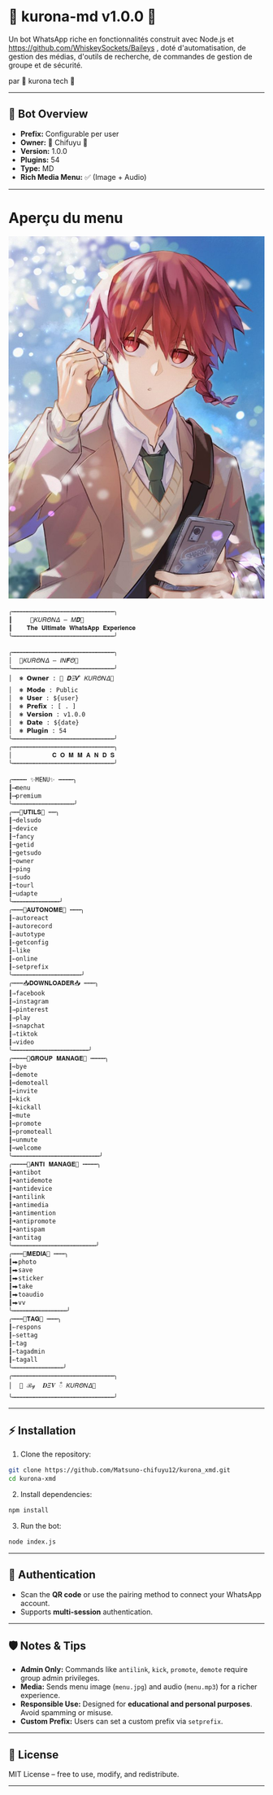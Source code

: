 # 🎴 kurona-md v1.0.0 🎴
Un bot WhatsApp riche en fonctionnalités construit avec Node.js et https://github.com/WhiskeySockets/Baileys , doté d'automatisation, de gestion des médias, d'outils de recherche, de commandes de gestion de groupe et de sécurité.

par 🎴 kurona tech 🎴

---

## 🌟 Bot Overview

* **Prefix:** Configurable per user
* **Owner:** 🎴 Chifuyu 🎴
* **Version:** 1.0.0
* **Plugins:** 54
* **Type:** MD
* **Rich Media Menu:** ✅ (Image + Audio)

---
# Aperçu du menu
![Menu Preview](menu.jpg)

```
╭┅┅┅┅┅┅┅┅┅┅┅┅┅┅┅┅┅┅┅┅┅┅┅┅┅┅┅┅╮
┃     🎴𝛫𝑈𝑅𝛩𝛮𝛥 — 𝛭𝑫🎴    
┃    𝐓𝐡𝐞 𝐔𝐥𝐭𝐢𝐦𝐚𝐭𝐞 𝐖𝐡𝐚𝐭𝐬𝐀𝐩𝐩 𝐄𝐱𝐩𝐞𝐫𝐢𝐞𝐧𝐜𝐞                   
╰┅┅┅┅┅┅┅┅┅┅┅┅┅┅┅┅┅┅┅┅┅┅┅┅┅┅┅┅╯

╭┅┅┅┅┅┅┅┅┅┅┅┅┅┅┅┅┅┅┅┅┅┅┅┅┅┅┅┅╮
│  🎴𝛫𝑈𝑅𝛩𝛮𝛥 — 𝐼𝛮𝑭𝛩🎴
╰┅┅┅┅┅┅┅┅┅┅┅┅┅┅┅┅┅┅┅┅┅┅┅┅┅┅┅┅╯
│  ❃ 𝗢𝘄𝗻𝗲𝗿 : 🎴 𝑫𝛯𝑽 ᬁ 𝛫𝑈𝑅𝛩𝛮𝛥🎴
│  ❃ 𝗠𝗼𝗱𝗲 : Public
│  ❃ 𝗨𝘀𝗲𝗿 : ${user}
│  ❃ 𝗣𝗿𝗲𝗳𝗶𝘅 : [ . ]
│  ❃ 𝗩𝗲𝗿𝘀𝗶𝗼𝗻 : v1.0.0
│  ❃ 𝗗𝗮𝘁𝗲 : ${date}
│  ❃ 𝗣𝗹𝘂𝗴𝗶𝗻 : 54
╰┅┅┅┅┅┅┅┅┅┅┅┅┅┅┅┅┅┅┅┅┅┅┅┅┅┅┅┅╯
╭┅┅┅┅┅┅┅┅┅┅┅┅┅┅┅┅┅┅┅┅┅┅┅┅┅┅┅┅╮
│           𝐂 𝐎 𝐌 𝐌 𝐀 𝐍 𝐃 𝐒          
╰┅┅┅┅┅┅┅┅┅┅┅┅┅┅┅┅┅┅┅┅┅┅┅┅┅┅┅┅╯

╭┅┅┅┅ ✨MENU✨ ┅┅┅┅╮
┃⟶menu
┃⟶premium
╰┅┅┅┅┅┅┅┅┅┅┅┅┅┅┅┅┅╯
╭┅┅🧰𝐔𝐓𝐈𝐋𝐒🧰 ┅┅╮
┃➙delsudo
┃➙device
┃➙fancy
┃➙getid
┃➙getsudo
┃➙owner
┃➙ping
┃➙sudo
┃➙tourl
┃➙udapte
╰┅┅┅┅┅┅┅┅┅┅┅┅┅╯
╭┅┅┅👤𝐀𝐔𝐓𝐎𝐍𝐎𝐌𝐄👤 ┅┅┅╮
┃➳autoreact
┃➳autorecord
┃➳autotype
┃➳getconfig
┃➳like
┃➳online
┃➳setprefix
╰┅┅┅┅┅┅┅┅┅┅┅┅┅┅┅┅┅┅┅╯
╭┅┅┅📥𝐃𝐎𝐖𝐍𝐋𝐎𝐀𝐃𝐄𝐑📥 ┅┅┅╮
┃⇒facebook
┃⇒instagram
┃⇒pinterest
┃⇒play
┃⇒snapchat
┃⇒tiktok
┃⇒video
╰┅┅┅┅┅┅┅┅┅┅┅┅┅┅┅┅┅┅┅┅┅╯
╭┅┅┅┅👑𝐆𝐑𝐎𝐔𝐏 𝐌𝐀𝐍𝐀𝐆𝐄👑 ┅┅┅┅╮
┃➺bye
┃➺demote
┃➺demoteall
┃➺invite
┃➺kick
┃➺kickall
┃➺mute
┃➺promote
┃➺promoteall
┃➺unmute
┃➺welcome
╰┅┅┅┅┅┅┅┅┅┅┅┅┅┅┅┅┅┅┅┅┅┅┅┅╯
╭┅┅┅┅🎴𝐀𝐍𝐓𝐈 𝐌𝐀𝐍𝐀𝐆𝐄🎴 ┅┅┅┅╮
┃➜antibot
┃➜antidemote
┃➜antidevice
┃➜antilink
┃➜antimedia
┃➜antimention
┃➜antipromote
┃➜antispam
┃➜antitag
╰┅┅┅┅┅┅┅┅┅┅┅┅┅┅┅┅┅┅┅┅┅┅┅╯
╭┅┅┅💾𝐌𝐄𝐃𝐈𝐀💾 ┅┅┅╮
┃⮕photo
┃⮕save
┃⮕sticker
┃⮕take
┃⮕toaudio
┃⮕vv
╰┅┅┅┅┅┅┅┅┅┅┅┅┅┅┅╯
╭┅┅┅📢𝐓𝐀𝐆📢 ┅┅┅╮
┃➳respons
┃➳settag
┃➳tag
┃➳tagadmin
┃➳tagall
╰┅┅┅┅┅┅┅┅┅┅┅┅┅┅╯
╭┅┅┅┅┅┅┅┅┅┅┅┅┅┅┅┅┅┅┅┅┅┅┅┅┅┅┅┅╮
│  🎴 ℬ𝓎  𝑫𝛯𝑽 ᬁ 𝛫𝑈𝑅𝛩𝛮𝛥🎴
╰┅┅┅┅┅┅┅┅┅┅┅┅┅┅┅┅┅┅┅┅┅┅┅┅┅┅┅┅╯
```
---

## ⚡ Installation

1. Clone the repository:

```bash
git clone https://github.com/Matsuno-chifuyu12/kurona_xmd.git
cd kurona-xmd
```

2. Install dependencies:

```bash
npm install
```

3. Run the bot:

```bash
node index.js
```

---

## 🔑 Authentication

* Scan the **QR code** or use the pairing method to connect your WhatsApp account.
* Supports **multi-session** authentication.

---

## 🛡 Notes & Tips

* **Admin Only:** Commands like `antilink`, `kick`, `promote`, `demote` require group admin privileges.
* **Media:** Sends menu image (`menu.jpg`) and audio (`menu.mp3`) for a richer experience.
* **Responsible Use:** Designed for **educational and personal purposes**. Avoid spamming or misuse.
* **Custom Prefix:** Users can set a custom prefix via `setprefix`.

---

## 📜 License

MIT License – free to use, modify, and redistribute.

---
